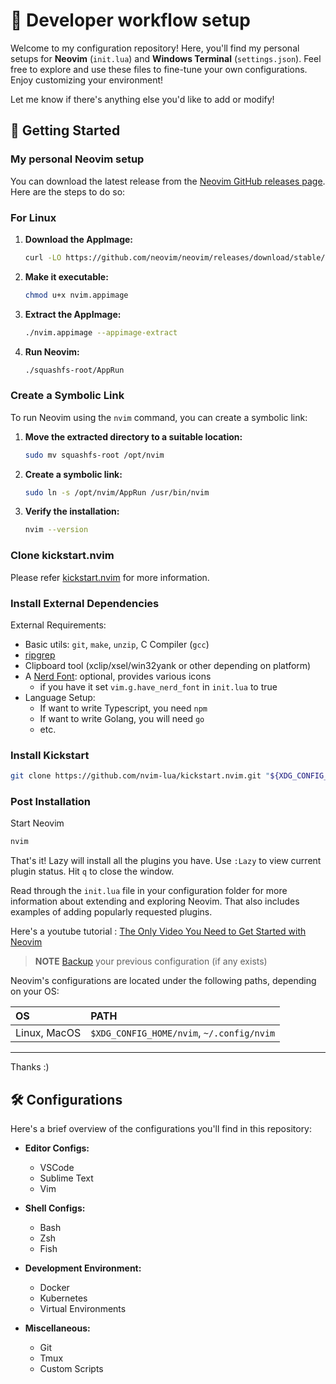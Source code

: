 # 🎨 Developer workflow setup

Welcome to my configuration repository! Here, you'll find my personal setups for **Neovim** (`init.lua`) and **Windows Terminal** (`settings.json`). Feel free to explore and use these files to fine-tune your own configurations. Enjoy customizing your environment!

Let me know if there's anything else you'd like to add or modify!

## 🚀 Getting Started

### My personal Neovim setup 

You can download the latest release from the [Neovim GitHub releases page](https://github.com/neovim/neovim/releases/tag/stable). Here are the steps to do so:

### For Linux

1. **Download the AppImage:**
   ```bash
   curl -LO https://github.com/neovim/neovim/releases/download/stable/nvim.appimage
   ```
2. **Make it executable:**
   ```bash
   chmod u+x nvim.appimage
   ```
3. **Extract the AppImage:**
   ```bash
   ./nvim.appimage --appimage-extract
   ```
4. **Run Neovim:**
   ```bash
   ./squashfs-root/AppRun
   ```
### Create a Symbolic Link

To run Neovim using the `nvim` command, you can create a symbolic link:

1. **Move the extracted directory to a suitable location:**
   ```bash
   sudo mv squashfs-root /opt/nvim
   ```
2. **Create a symbolic link:**
   ```bash
   sudo ln -s /opt/nvim/AppRun /usr/bin/nvim
   ```
3. **Verify the installation:**
   ```bash
   nvim --version
   ```
### Clone kickstart.nvim   
   
Please refer [kickstart.nvim](https://github.com/nvim-lua/kickstart.nvim) for more information.

### Install External Dependencies

External Requirements:
- Basic utils: `git`, `make`, `unzip`, C Compiler (`gcc`)
- [ripgrep](https://github.com/BurntSushi/ripgrep#installation)
- Clipboard tool (xclip/xsel/win32yank or other depending on platform)
- A [Nerd Font](https://www.nerdfonts.com/): optional, provides various icons
  - if you have it set `vim.g.have_nerd_font` in `init.lua` to true
- Language Setup:
  - If want to write Typescript, you need `npm`
  - If want to write Golang, you will need `go`
  - etc.

### Install Kickstart
```sh
git clone https://github.com/nvim-lua/kickstart.nvim.git "${XDG_CONFIG_HOME:-$HOME/.config}"/nvim
```

### Post Installation

Start Neovim

```sh
nvim
```

That's it! Lazy will install all the plugins you have. Use `:Lazy` to view current plugin status. Hit `q` to close the window.

Read through the `init.lua` file in your configuration folder for more information about extending and exploring Neovim. That also includes examples of adding popularly requested plugins.

Here's a youtube tutorial : [The Only Video You Need to Get Started with Neovim](https://www.youtube.com/watch?v=m8C0Cq9Uv9o)

> **NOTE**
> [Backup](#FAQ) your previous configuration (if any exists)

Neovim's configurations are located under the following paths, depending on your OS:

| OS | PATH |
| :- | :--- |
| Linux, MacOS | `$XDG_CONFIG_HOME/nvim`, `~/.config/nvim` |

---

Thanks :)
 
## 🛠️ Configurations

Here's a brief overview of the configurations you'll find in this repository:

- **Editor Configs:**
  - VSCode
  - Sublime Text
  - Vim

- **Shell Configs:**
  - Bash
  - Zsh
  - Fish

- **Development Environment:**
  - Docker
  - Kubernetes
  - Virtual Environments

- **Miscellaneous:**
  - Git
  - Tmux
  - Custom Scripts
